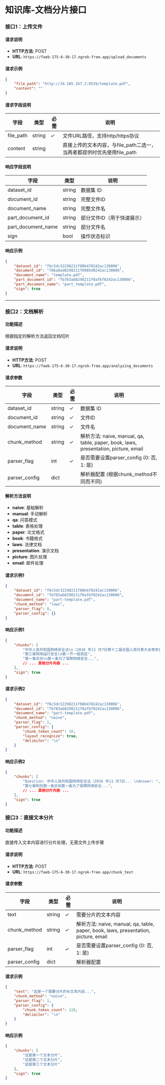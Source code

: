 # 知识库-文档分片接口


### 接口1：上传文件

#### 请求说明
- **HTTP方法**: POST
- **URL**: `https://faeb-175-6-30-17.ngrok-free.app/upload_documents`

#### 请求示例
```json
{
    "file_path": "http://39.105.167.2:9529/template.pdf",
    "content": ""
}
```

#### 请求字段说明
| 字段      | 类型   | 必需 | 说明                                                                 |
|-----------|--------|------|---------------------------------------------------------------------|
| file_path | string | ✓    | 文件URL路径，支持http/https协议                                     |
| content   | string |      | 直接上传的文本内容，与file_path二选一，当两者都提供时优先使用file_path |

#### 响应字段说明
| 字段               | 类型   | 说明                               |
|--------------------|--------|-----------------------------------|
| dataset_id         | string | 数据集 ID                         |
| document_id        | string | 完整文件ID                        |
| document_name      | string | 完整文件名                        |
| part_document_id   | string | 部分文件ID（用于快速展示）        |
| part_document_name | string | 部分文件名                        |
| sign               | bool   | 操作状态标识                      |

#### 响应示例
```json
{
    "dataset_id": "f6c5dc32298211f08b470242ac130006",
    "document_id": "f86a8ad8298211f0985d0242ac130006",
    "document_name": "template.pdf",
    "part_document_id": "fb783ab8298211f0afbf0242ac130006",
    "part_document_name": "part_template.pdf",
    "sign": true
}
```

---

### 接口2：文档解析

#### 功能描述
根据指定的解析方法返回文档切片

#### 请求说明
- **HTTP方法**: POST
- **URL**: `https://faeb-175-6-30-17.ngrok-free.app/analyzing_documents`

#### 请求参数
| 字段          | 类型   | 必需 | 说明                                                                 |
|---------------|--------|------|---------------------------------------------------------------------|
| dataset_id    | string | ✓    | 数据集 ID                                                          |
| document_id   | string | ✓    | 文件ID                                                             |
| document_name | string | ✓    | 文件名                                                             |
| chunk_method  | string | ✓    | 解析方法: naive, manual, qa, table, paper, book, laws, presentation, picture, email |
| parser_flag   | int    | ✓    | 是否需要设置parser_config (0: 否, 1: 是)                           |
| parser_config | dict   |      | 解析器配置 (根据chunk_method不同而不同)                            |

#### 解析方法说明
- **naive**: 基础解析
- **manual**: 手动解析
- **qa**: 问答模式
- **table**: 表格处理
- **paper**: 论文格式
- **book**: 书籍格式
- **laws**: 法律文档
- **presentation**: 演示文档
- **picture**: 图片处理
- **email**: 邮件处理

#### 请求示例1
```json
{
    "dataset_id": "f6c5dc32298211f08b470242ac130006",
    "document_id": "fb783ab8298211f0afbf0242ac130006",
    "document_name": "part-template.pdf",
    "chunk_method": "laws",
    "parser_flag": 0,
    "parser_config": {}
}
```

#### 响应示例1
```json
{
    "chunks": [
        "中华人民共和国网络安全法\n（2016 年11 月7日第十二届全国人民代表大会常务委员会第二十四次会议通过）目录",
        "第三章网络运行安全\n第一节一般规定",
        "第一章总则\n第一条为了保障网络安全...",
        // ... 其他分片内容 ...
    ],
    "sign": true
}
```

#### 请求示例2
```json
{
    "dataset_id": "f6c5dc32298211f08b470242ac130006",
    "document_id": "fb783ab8298211f0afbf0242ac130006",
    "document_name": "part-template.pdf",
    "chunk_method": "naive",
    "parser_flag": 1,
    "parser_config": {
        "chunk_token_count": 10,
        "layout_recognize": true,
        "delimiter": "\n"
    }
}
```

#### 响应示例2
```json
{
    "chunks": [
        "Question: 中华人民共和国网络安全法（2016 年11 月7日... \nAnswer: ",
        "第七章附则第一章总则第一条为了保障网络安全...",
        // ... 其他分片内容 ...
    ],
    "sign": true
}
```

### 接口3：直接文本分片

#### 功能描述
直接传入文本内容进行分片处理，无需文件上传步骤

#### 请求说明
- **HTTP方法**: POST
- **URL**: `https://faeb-175-6-30-17.ngrok-free.app/chunk_text`

#### 请求参数
| 字段          | 类型   | 必需 | 说明                                                                 |
|---------------|--------|------|---------------------------------------------------------------------|
| text          | string | ✓    | 需要分片的文本内容                                                  |
| chunk_method  | string | ✓    | 解析方法: naive, manual, qa, table, paper, book, laws, presentation, picture, email |
| parser_flag   | int    | ✓    | 是否需要设置parser_config (0: 否, 1: 是)                           |
| parser_config | dict   |      | 解析器配置                                                          |

#### 请求示例
```json
{
    "text": "这是一个需要分片的长文本内容...",
    "chunk_method": "naive",
    "parser_flag": 1,
    "parser_config": {
        "chunk_token_count": 128,
        "delimiter": "\n"
    }
}
```

#### 响应示例
```json
{
    "chunks": [
        "这是第一个文本分片",
        "这是第二个文本分片",
        "这是第三个文本分片"
    ],
    "sign": true
}
```
